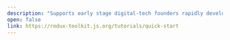 ```yaml
---
description: "Supports early stage digital-tech founders rapidly develop proof of concepts and functional SME prototypes that drive operational efficiencies and growth. This is achieved by pairing SMEs with CodeTribe graduates to design and develop bespoke solutions."
open: false
link: https://redux-toolkit.js.org/tutorials/quick-start
---
```

